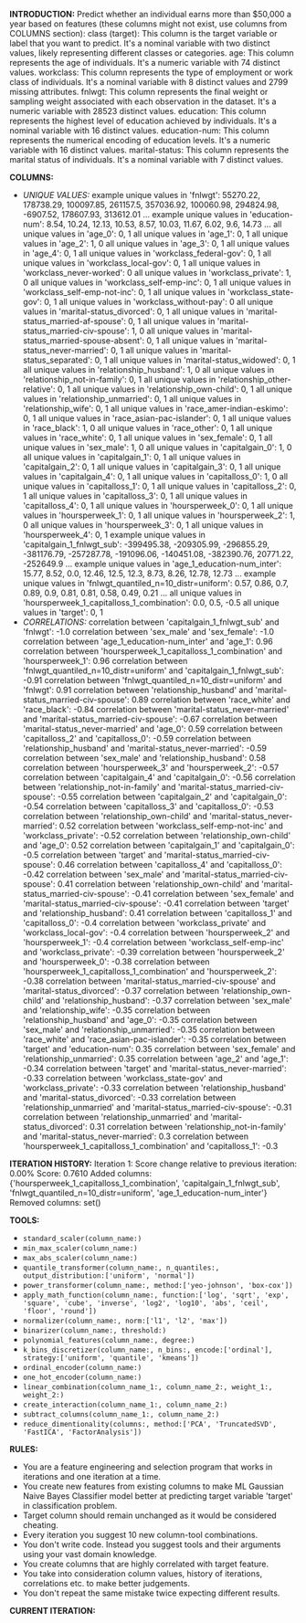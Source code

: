 **INTRODUCTION:**
Predict whether an individual earns more than $50,000 a year based on features (these columns might not exist, use columns from COLUMNS section):
class (target): This column is the target variable or label that you want to predict. It's a nominal variable with two distinct values, likely representing different classes or categories.
age: This column represents the age of individuals. It's a numeric variable with 74 distinct values.
workclass: This column represents the type of employment or work class of individuals. It's a nominal variable with 8 distinct values and 2799 missing attributes.
fnlwgt: This column represents the final weight or sampling weight associated with each observation in the dataset. It's a numeric variable with 28523 distinct values.
education: This column represents the highest level of education achieved by individuals. It's a nominal variable with 16 distinct values.
education-num: This column represents the numerical encoding of education levels. It's a numeric variable with 16 distinct values.
marital-status: This column represents the marital status of individuals. It's a nominal variable with 7 distinct values.

**COLUMNS:**
- *UNIQUE VALUES:*
example unique values in 'fnlwgt': 55270.22, 178738.29, 100097.85, 261157.5, 357036.92, 100060.98, 294824.98, -6907.52, 178607.93, 313612.01 ...
example unique values in 'education-num': 8.54, 10.24, 12.13, 10.53, 8.57, 10.03, 11.67, 6.02, 9.6, 14.73 ...
all unique values in 'age_0': 0, 1
all unique values in 'age_1': 0, 1
all unique values in 'age_2': 1, 0
all unique values in 'age_3': 0, 1
all unique values in 'age_4': 0, 1
all unique values in 'workclass_federal-gov': 0, 1
all unique values in 'workclass_local-gov': 0, 1
all unique values in 'workclass_never-worked': 0
all unique values in 'workclass_private': 1, 0
all unique values in 'workclass_self-emp-inc': 0, 1
all unique values in 'workclass_self-emp-not-inc': 0, 1
all unique values in 'workclass_state-gov': 0, 1
all unique values in 'workclass_without-pay': 0
all unique values in 'marital-status_divorced': 0, 1
all unique values in 'marital-status_married-af-spouse': 0, 1
all unique values in 'marital-status_married-civ-spouse': 1, 0
all unique values in 'marital-status_married-spouse-absent': 0, 1
all unique values in 'marital-status_never-married': 0, 1
all unique values in 'marital-status_separated': 0, 1
all unique values in 'marital-status_widowed': 0, 1
all unique values in 'relationship_husband': 1, 0
all unique values in 'relationship_not-in-family': 0, 1
all unique values in 'relationship_other-relative': 0, 1
all unique values in 'relationship_own-child': 0, 1
all unique values in 'relationship_unmarried': 0, 1
all unique values in 'relationship_wife': 0, 1
all unique values in 'race_amer-indian-eskimo': 0, 1
all unique values in 'race_asian-pac-islander': 0, 1
all unique values in 'race_black': 1, 0
all unique values in 'race_other': 0, 1
all unique values in 'race_white': 0, 1
all unique values in 'sex_female': 0, 1
all unique values in 'sex_male': 1, 0
all unique values in 'capitalgain_0': 1, 0
all unique values in 'capitalgain_1': 0, 1
all unique values in 'capitalgain_2': 0, 1
all unique values in 'capitalgain_3': 0, 1
all unique values in 'capitalgain_4': 0, 1
all unique values in 'capitalloss_0': 1, 0
all unique values in 'capitalloss_1': 0, 1
all unique values in 'capitalloss_2': 0, 1
all unique values in 'capitalloss_3': 0, 1
all unique values in 'capitalloss_4': 0, 1
all unique values in 'hoursperweek_0': 0, 1
all unique values in 'hoursperweek_1': 0, 1
all unique values in 'hoursperweek_2': 1, 0
all unique values in 'hoursperweek_3': 0, 1
all unique values in 'hoursperweek_4': 0, 1
example unique values in 'capitalgain_1_fnlwgt_sub': -399495.38, -209305.99, -296855.29, -381176.79, -257287.78, -191096.06, -140451.08, -382390.76, 20771.22, -252649.9 ...
example unique values in 'age_1_education-num_inter': 15.77, 8.52, 0.0, 12.46, 12.5, 12.3, 8.73, 8.26, 12.78, 12.73 ...
example unique values in 'fnlwgt_quantiled_n=10_distr=uniform': 0.57, 0.86, 0.7, 0.89, 0.9, 0.81, 0.81, 0.58, 0.49, 0.21 ...
all unique values in 'hoursperweek_1_capitalloss_1_combination': 0.0, 0.5, -0.5
all unique values in 'target': 0, 1
- *CORRELATIONS:*
correlation between 'capitalgain_1_fnlwgt_sub' and 'fnlwgt': -1.0
correlation between 'sex_male' and 'sex_female': -1.0
correlation between 'age_1_education-num_inter' and 'age_1': 0.96
correlation between 'hoursperweek_1_capitalloss_1_combination' and 'hoursperweek_1': 0.96
correlation between 'fnlwgt_quantiled_n=10_distr=uniform' and 'capitalgain_1_fnlwgt_sub': -0.91
correlation between 'fnlwgt_quantiled_n=10_distr=uniform' and 'fnlwgt': 0.91
correlation between 'relationship_husband' and 'marital-status_married-civ-spouse': 0.89
correlation between 'race_white' and 'race_black': -0.84
correlation between 'marital-status_never-married' and 'marital-status_married-civ-spouse': -0.67
correlation between 'marital-status_never-married' and 'age_0': 0.59
correlation between 'capitalloss_2' and 'capitalloss_0': -0.59
correlation between 'relationship_husband' and 'marital-status_never-married': -0.59
correlation between 'sex_male' and 'relationship_husband': 0.58
correlation between 'hoursperweek_3' and 'hoursperweek_2': -0.57
correlation between 'capitalgain_4' and 'capitalgain_0': -0.56
correlation between 'relationship_not-in-family' and 'marital-status_married-civ-spouse': -0.55
correlation between 'capitalgain_2' and 'capitalgain_0': -0.54
correlation between 'capitalloss_3' and 'capitalloss_0': -0.53
correlation between 'relationship_own-child' and 'marital-status_never-married': 0.52
correlation between 'workclass_self-emp-not-inc' and 'workclass_private': -0.52
correlation between 'relationship_own-child' and 'age_0': 0.52
correlation between 'capitalgain_1' and 'capitalgain_0': -0.5
correlation between 'target' and 'marital-status_married-civ-spouse': 0.46
correlation between 'capitalloss_4' and 'capitalloss_0': -0.42
correlation between 'sex_male' and 'marital-status_married-civ-spouse': 0.41
correlation between 'relationship_own-child' and 'marital-status_married-civ-spouse': -0.41
correlation between 'sex_female' and 'marital-status_married-civ-spouse': -0.41
correlation between 'target' and 'relationship_husband': 0.41
correlation between 'capitalloss_1' and 'capitalloss_0': -0.4
correlation between 'workclass_private' and 'workclass_local-gov': -0.4
correlation between 'hoursperweek_2' and 'hoursperweek_1': -0.4
correlation between 'workclass_self-emp-inc' and 'workclass_private': -0.39
correlation between 'hoursperweek_2' and 'hoursperweek_0': -0.38
correlation between 'hoursperweek_1_capitalloss_1_combination' and 'hoursperweek_2': -0.38
correlation between 'marital-status_married-civ-spouse' and 'marital-status_divorced': -0.37
correlation between 'relationship_own-child' and 'relationship_husband': -0.37
correlation between 'sex_male' and 'relationship_wife': -0.35
correlation between 'relationship_husband' and 'age_0': -0.35
correlation between 'sex_male' and 'relationship_unmarried': -0.35
correlation between 'race_white' and 'race_asian-pac-islander': -0.35
correlation between 'target' and 'education-num': 0.35
correlation between 'sex_female' and 'relationship_unmarried': 0.35
correlation between 'age_2' and 'age_1': -0.34
correlation between 'target' and 'marital-status_never-married': -0.33
correlation between 'workclass_state-gov' and 'workclass_private': -0.33
correlation between 'relationship_husband' and 'marital-status_divorced': -0.33
correlation between 'relationship_unmarried' and 'marital-status_married-civ-spouse': -0.31
correlation between 'relationship_unmarried' and 'marital-status_divorced': 0.31
correlation between 'relationship_not-in-family' and 'marital-status_never-married': 0.3
correlation between 'hoursperweek_1_capitalloss_1_combination' and 'capitalloss_1': -0.3

**ITERATION HISTORY:**
Iteration 1:
Score change relative to previous iteration: 0.00%
Score: 0.7610
Added columns: {'hoursperweek_1_capitalloss_1_combination', 'capitalgain_1_fnlwgt_sub', 'fnlwgt_quantiled_n=10_distr=uniform', 'age_1_education-num_inter'}
Removed columns: set()

**TOOLS:**
- `standard_scaler(column_name:)`
- `min_max_scaler(column_name:)`
- `max_abs_scaler(column_name:)`
- `quantile_transformer(column_name:, n_quantiles:, output_distribution:['uniform', 'normal'])`
- `power_transformer(column_name:, method:['yeo-johnson', 'box-cox'])`
- `apply_math_function(column_name:, function:['log', 'sqrt', 'exp', 'square', 'cube', 'inverse', 'log2', 'log10', 'abs', 'ceil', 'floor', 'round'])`
- `normalizer(column_name:, norm:['l1', 'l2', 'max'])`
- `binarizer(column_name:, threshold:)`
- `polynomial_features(column_name:, degree:)`
- `k_bins_discretizer(column_name:, n_bins:, encode:['ordinal'], strategy:['uniform', 'quantile', 'kmeans'])`
- `ordinal_encoder(column_name:)`
- `one_hot_encoder(column_name:)`
- `linear_combination(column_name_1:, column_name_2:, weight_1:, weight_2:)`
- `create_interaction(column_name_1:, column_name_2:)`
- `subtract_columns(column_name_1:, column_name_2:)`
- `reduce_dimentionality(columns:, method:['PCA', 'TruncatedSVD', 'FastICA', 'FactorAnalysis'])`

**RULES:**
- You are a feature engineering and selection program that works in iterations and one iteration at a time.
- You create new features from existing columns to make ML Gaussian Naive Bayes Classifier model better at predicting target variable 'target' in classification problem.
- Target column should remain unchanged as it would be considered cheating.
- Every iteration you suggest 10 new column-tool combinations.
- You don't write code. Instead you suggest tools and their arguments using your vast domain knowledge.
- You create columns that are highly correlated with target feature.
- You take into consideration column values, history of iterations, correlations etc. to make better judgements.
- You don't repeat the same mistake twice expecting different results.

**CURRENT ITERATION:**